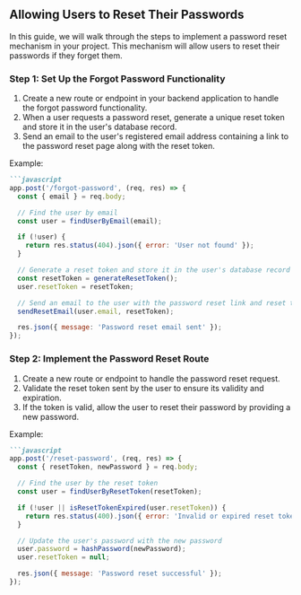 
## Allowing Users to Reset Their Passwords

In this guide, we will walk through the steps to implement a password reset mechanism in your project. This mechanism will allow users to reset their passwords if they forget them.

### Step 1: Set Up the Forgot Password Functionality

1. Create a new route or endpoint in your backend application to handle the forgot password functionality.
2. When a user requests a password reset, generate a unique reset token and store it in the user's database record.
3. Send an email to the user's registered email address containing a link to the password reset page along with the reset token.

Example:
```markdown
```javascript
app.post('/forgot-password', (req, res) => {
  const { email } = req.body;

  // Find the user by email
  const user = findUserByEmail(email);

  if (!user) {
    return res.status(404).json({ error: 'User not found' });
  }

  // Generate a reset token and store it in the user's database record
  const resetToken = generateResetToken();
  user.resetToken = resetToken;

  // Send an email to the user with the password reset link and reset token
  sendResetEmail(user.email, resetToken);

  res.json({ message: 'Password reset email sent' });
});
```


### Step 2: Implement the Password Reset Route

1. Create a new route or endpoint to handle the password reset request.
2. Validate the reset token sent by the user to ensure its validity and expiration.
3. If the token is valid, allow the user to reset their password by providing a new password.

Example:
```markdown
```javascript
app.post('/reset-password', (req, res) => {
  const { resetToken, newPassword } = req.body;

  // Find the user by the reset token
  const user = findUserByResetToken(resetToken);

  if (!user || isResetTokenExpired(user.resetToken)) {
    return res.status(400).json({ error: 'Invalid or expired reset token' });
  }

  // Update the user's password with the new password
  user.password = hashPassword(newPassword);
  user.resetToken = null;

  res.json({ message: 'Password reset successful' });
});
```



